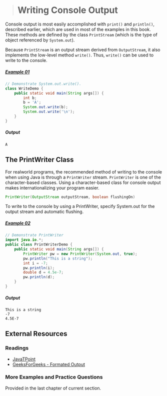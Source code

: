 ># Writing Console Output

Console output is most easily accomplished with `print()` and `println()`, described earlier, which are used in most of the examples in this book. These methods are defined by the class `PrintStream` (which is the type of object referenced by `System.out`).

Because `PrintStream` is an output stream derived from `OutputStream`, it also implements the low-level method `write()`. Thus, `write()` can be used to write to the console.

##### [Example 01](../20-Examples/16-Java-IO/03-Writing-Console-Output/Example-01/)

```java
// Demonstrate System.out.write().
class WriteDemo {
    public static void main(String args[]) {
        int b;
        b = 'A';
        System.out.write(b);
        System.out.write('\n');
    }
}
```

##### Output

    A

## The PrintWriter Class

For realworld programs, the recommended method of writing to the console when using Java is through a `PrintWriter` stream. `PrintWriter` is one of the character-based classes. Using a character-based class for console output makes internationalizing your program easier.

```java
PrintWriter(OutputStream outputStream, boolean flushingOn)
```

To write to the console by using a PrintWriter, specify System.out for the output stream and automatic flushing.

##### [Example 02](../20-Examples/16-Java-IO/03-Writing-Console-Output/Example-02/)

```java
// Demonstrate PrintWriter
import java.io.*;
public class PrintWriterDemo {
    public static void main(String args[]) {
        PrintWriter pw = new PrintWriter(System.out, true);
        pw.println("This is a string");
        int i = -7;
        pw.println(i);
        double d = 4.5e-7;
        pw.println(d);
    }
}
```
##### Output

    This is a string
    -7
    4.5E-7

## External Resources

### Readings

* [JavaTPoint](https://www.javatpoint.com/java-printwriter-class)
* [GeeksForGeeks - Formated Output](https://www.geeksforgeeks.org/formatted-output-in-java/)

### More Examples and Practice Questions

Provided in the last chapter of current section.